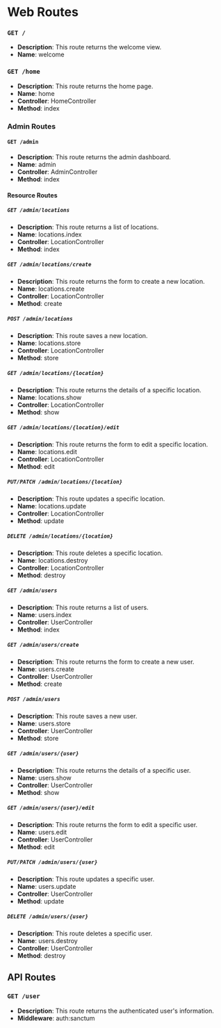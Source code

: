 # Web Routes

### `GET /`

- **Description**: This route returns the welcome view.
- **Name**: welcome

### `GET /home`

- **Description**: This route returns the home page.
- **Name**: home
- **Controller**: HomeController
- **Method**: index

### Admin Routes

#### `GET /admin`

- **Description**: This route returns the admin dashboard.
- **Name**: admin
- **Controller**: AdminController
- **Method**: index

#### Resource Routes

##### `GET /admin/locations`

- **Description**: This route returns a list of locations.
- **Name**: locations.index
- **Controller**: LocationController
- **Method**: index

##### `GET /admin/locations/create`

- **Description**: This route returns the form to create a new location.
- **Name**: locations.create
- **Controller**: LocationController
- **Method**: create

##### `POST /admin/locations`

- **Description**: This route saves a new location.
- **Name**: locations.store
- **Controller**: LocationController
- **Method**: store

##### `GET /admin/locations/{location}`

- **Description**: This route returns the details of a specific location.
- **Name**: locations.show
- **Controller**: LocationController
- **Method**: show

##### `GET /admin/locations/{location}/edit`

- **Description**: This route returns the form to edit a specific location.
- **Name**: locations.edit
- **Controller**: LocationController
- **Method**: edit

##### `PUT/PATCH /admin/locations/{location}`

- **Description**: This route updates a specific location.
- **Name**: locations.update
- **Controller**: LocationController
- **Method**: update

##### `DELETE /admin/locations/{location}`

- **Description**: This route deletes a specific location.
- **Name**: locations.destroy
- **Controller**: LocationController
- **Method**: destroy

##### `GET /admin/users`

- **Description**: This route returns a list of users.
- **Name**: users.index
- **Controller**: UserController
- **Method**: index

##### `GET /admin/users/create`

- **Description**: This route returns the form to create a new user.
- **Name**: users.create
- **Controller**: UserController
- **Method**: create

##### `POST /admin/users`

- **Description**: This route saves a new user.
- **Name**: users.store
- **Controller**: UserController
- **Method**: store

##### `GET /admin/users/{user}`

- **Description**: This route returns the details of a specific user.
- **Name**: users.show
- **Controller**: UserController
- **Method**: show

##### `GET /admin/users/{user}/edit`

- **Description**: This route returns the form to edit a specific user.
- **Name**: users.edit
- **Controller**: UserController
- **Method**: edit

##### `PUT/PATCH /admin/users/{user}`

- **Description**: This route updates a specific user.
- **Name**: users.update
- **Controller**: UserController
- **Method**: update

##### `DELETE /admin/users/{user}`

- **Description**: This route deletes a specific user.
- **Name**: users.destroy
- **Controller**: UserController
- **Method**: destroy

## API Routes

### `GET /user`

- **Description**: This route returns the authenticated user's information.
- **Middleware**: auth:sanctum